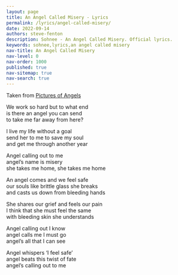```yaml
---
layout: page
title: An Angel Called Misery - Lyrics
permalink: /lyrics/angel-called-misery/
date: 2022-09-14
authors: steve-fenton
description: Sohnee - An Angel Called Misery. Official lyrics.
keywords: sohnee,lyrics,an angel called misery
nav-title: An Angel Called Misery
nav-level: 0
nav-order: 1000
published: true
nav-sitemap: true
nav-search: true
---
```


Taken from [Pictures of Angels](/discography/pictures-of-angels/)

We work so hard but to what end\
is there an angel you can send\
to take me far away from here?

I live my life without a goal\
send her to me to save my soul\
and get me through another year

Angel calling out to me\
angel’s name is misery\
she takes me home, she takes me home

An angel comes and we feel safe\
our souls like brittle glass she breaks\
and casts us down from bleeding hands

She shares our grief and feels our pain\
I think that she must feel the same\
with bleeding skin she understands

Angel calling out I know\
angel calls me I must go\
angel’s all that I can see

Angel whispers ‘I feel safe’\
angel beats this twist of fate\
angel’s calling out to me